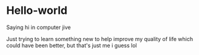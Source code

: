 # Hello-world
Saying hi in computer jive

Just trying to learn something new to help improve my quality of life
which could have been better, but that's just me i guess lol

